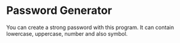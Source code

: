 # Password Generator

You can create a strong password with this program. It can contain lowercase, uppercase,
number and also symbol.
